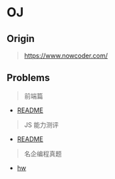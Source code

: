 # OJ

## Origin

> <https://www.nowcoder.com/>

## Problems

> 前端篇

- [README](./Level_前端篇/README.md)

> JS 能力测评

- [README](./Level_js能力评测/README.md)

> 名企编程真题

- [hw](./Level_名企编程真题/Level_hw/README.md)
